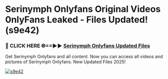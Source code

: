 # Serinymph Onlyfans Original Videos 0nlyFans Leaked - Files Updated! (s9e42)

<h3>🔴 CLICK HERE 🌐==►► <a href="https://tinyurl.com/ehrbuxhb" rel="nofollow">Serinymph Onlyfans Updated Files</a></h3>

Get Serinymph Onlyfans and all content. Now you can access all videos and pictures of Serinymph Onlyfans. New Updated Files 2025!

[![s9e42](https://i.imgur.com/lVYEuWS.gif)](https://tinyurl.com/ehrbuxhb)

